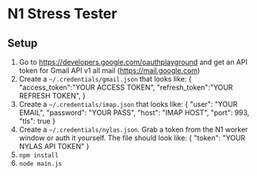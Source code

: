 # N1 Stress Tester

## Setup
1. Go to https://developers.google.com/oauthplayground and get an API
   token for Gmail API v1 all mail (https://mail.google.com)
2. Create a `~/.credentials/gmail.json` that looks like:
        {
          "access_token":"YOUR ACCESS TOKEN",
          "refresh_token":"YOUR REFRESH TOKEN",
        }
3. Create a `~/.credentials/imap.json` that looks like:
        {
          "user": "YOUR EMAIL",
          "password": "YOUR PASS",
          "host": "IMAP HOST",
          "port": 993,
          "tls": true
        }
4. Create a `~/.credentials/nylas.json`. Grab a token from the N1 worker
   window or auth it yourself. The file should look like:
        {
          "token": "YOUR NYLAS API TOKEN"
        }
5. `npm install`
6. `node main.js`
